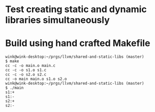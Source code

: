 # Test creating static and dynamic libraries simultaneously

# Build using hand crafted Makefile
```
wink@wink-desktop:~/prgs/llvm/shared-and-static-libs (master)
$ make
cc -c -o main.o main.c
cc -c -o s1.o s1.c
cc -c -o s2.o s2.c
cc -o main main.o s1.o s2.o
wink@wink-desktop:~/prgs/llvm/shared-and-static-libs (master)
$ ./main
s1:+
s1:-
s2:+
s2:-
```
